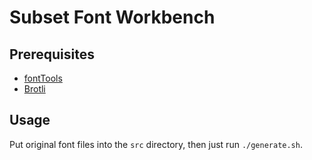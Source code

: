 # Subset Font Workbench

## Prerequisites

- [fontTools](https://github.com/fonttools/fonttools)
- [Brotli](https://github.com/google/brotli/tree/master/python)

## Usage

Put original font files into the `src` directory, then just run `./generate.sh`.
